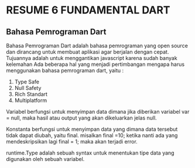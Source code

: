 # RESUME 6 FUNDAMENTAL DART
## Bahasa Pemrograman Dart
Bahasa Pemrograman Dart adalah bahasa pemrograman yang open source dan dirancang untuk membuat aplikasi agar berjalan dengan cepat. Tujuannya adalah untuk menggantikan javascript karena sudah banyak kelemahan Ada beberapa hal yang menjadi pertimbangan mengapa harus menggunakan bahasa pemrograman dart, yaitu :
1. Type Safe
2. Null Safety
3. Rich Standart
4. Multiplatform
   
Variabel berfungsi untuk menyimpan data dimana jika diberikan variabel var = null, maka hasil atau output yang akan dikeluarkan jelas null.

Konstanta berfungsi untuk menyimpan data yang dimana data tersebut tidak dapat diubah, yaitu final. misalkan final =10;
ketika nanti ada yang mendeskripsikan lagi final = 1; maka akan terjadi error.

runtime.Type adalah sebuah syntax untuk menentukan tipe data yang digunakan oleh sebuah variabel.
